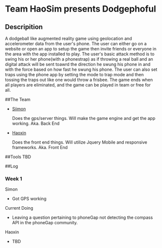 # Team HaoSim presents **Dodgephoful**
## Descripition
A dodgeball like augmented reality game using geolocation and accelerometer data from the user's phone. The user can either go on a website or open an app to setup the game then invite friends or everyone in the area with the app installed to play. The user's basic attack method is to swing his or her phone(with a phonestrap) as if throwing a real ball and an digital attack will be sent toawrd the direction he swung his phone in and with the force based on how fast he swung his phone. The user can also set traps using the phone app by setting the mode to trap mode and then tossing the traps out like one would throw a frisbee. The game ends when all players are eliminated, and the game can be played in team or free for all.

##The Team
- [Siimon](https://github.com/Siimon13)

	Does the gps/server things. Will make the game engine and get the app working. Aka. Back End
- [Haoxin](https://github.com/HaoxinLuo)

	Does the front end things. Will utilize Jquery Mobile and responsive frameworks. Aka. Front End

##Tools
TBD

##Log
### Week 1
Simon
- Got GPS working

Current Doing
- Leaving a question pertaining to phoneGap not detecting the compass API in the phoneGap community.

Haoxin
- TBD
